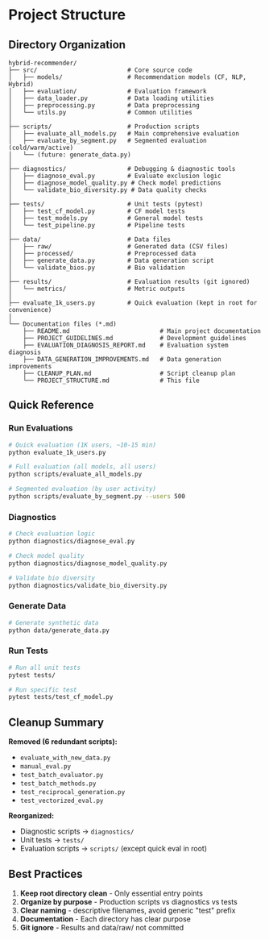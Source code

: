 # Project Structure

## Directory Organization

```
hybrid-recommender/
├── src/                         # Core source code
│   ├── models/                  # Recommendation models (CF, NLP, Hybrid)
│   ├── evaluation/              # Evaluation framework
│   ├── data_loader.py           # Data loading utilities
│   ├── preprocessing.py         # Data preprocessing
│   └── utils.py                 # Common utilities
│
├── scripts/                     # Production scripts
│   ├── evaluate_all_models.py   # Main comprehensive evaluation
│   ├── evaluate_by_segment.py   # Segmented evaluation (cold/warm/active)
│   └── (future: generate_data.py)
│
├── diagnostics/                 # Debugging & diagnostic tools
│   ├── diagnose_eval.py         # Evaluate exclusion logic
│   ├── diagnose_model_quality.py # Check model predictions
│   └── validate_bio_diversity.py # Data quality checks
│
├── tests/                       # Unit tests (pytest)
│   ├── test_cf_model.py         # CF model tests
│   ├── test_models.py           # General model tests
│   └── test_pipeline.py         # Pipeline tests
│
├── data/                        # Data files
│   ├── raw/                     # Generated data (CSV files)
│   ├── processed/               # Preprocessed data
│   ├── generate_data.py         # Data generation script
│   └── validate_bios.py         # Bio validation
│
├── results/                     # Evaluation results (git ignored)
│   └── metrics/                 # Metric outputs
│
├── evaluate_1k_users.py         # Quick evaluation (kept in root for convenience)
│
└── Documentation files (*.md)
    ├── README.md                         # Main project documentation
    ├── PROJECT_GUIDELINES.md             # Development guidelines
    ├── EVALUATION_DIAGNOSIS_REPORT.md    # Evaluation system diagnosis
    ├── DATA_GENERATION_IMPROVEMENTS.md   # Data generation improvements
    ├── CLEANUP_PLAN.md                   # Script cleanup plan
    └── PROJECT_STRUCTURE.md              # This file
```

## Quick Reference

### Run Evaluations
```bash
# Quick evaluation (1K users, ~10-15 min)
python evaluate_1k_users.py

# Full evaluation (all models, all users)
python scripts/evaluate_all_models.py

# Segmented evaluation (by user activity)
python scripts/evaluate_by_segment.py --users 500
```

### Diagnostics
```bash
# Check evaluation logic
python diagnostics/diagnose_eval.py

# Check model quality
python diagnostics/diagnose_model_quality.py

# Validate bio diversity
python diagnostics/validate_bio_diversity.py
```

### Generate Data
```bash
# Generate synthetic data
python data/generate_data.py
```

### Run Tests
```bash
# Run all unit tests
pytest tests/

# Run specific test
pytest tests/test_cf_model.py
```

## Cleanup Summary

**Removed (6 redundant scripts):**
- `evaluate_with_new_data.py`
- `manual_eval.py`
- `test_batch_evaluator.py`
- `test_batch_methods.py`
- `test_reciprocal_generation.py`
- `test_vectorized_eval.py`

**Reorganized:**
- Diagnostic scripts → `diagnostics/`
- Unit tests → `tests/`
- Evaluation scripts → `scripts/` (except quick eval in root)

## Best Practices

1. **Keep root directory clean** - Only essential entry points
2. **Organize by purpose** - Production scripts vs diagnostics vs tests
3. **Clear naming** - descriptive filenames, avoid generic "test" prefix
4. **Documentation** - Each directory has clear purpose
5. **Git ignore** - Results and data/raw/ not committed
